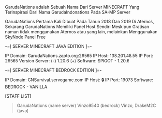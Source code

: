 GarudaNations adalah Sebuah Nama Dari Server MINECRAFT Yang Terinspirasi Dari Nama GarudaIndonations Pada SA-MP Server

GarudaNations Pertama Kali Dibuat Pada Tahun 2018 Dan 2019 Di Aternos, Sekarang GarudaNations Memiliki Panel Host Sendiri Meskipun Gratisan namun tidak menggunakan Aternos atau yang lain, melainkan Menggunakan SkyNode Panel Free 

-=[ SERVER MINECRAFT JAVA EDITION ]=-

IP Domain: GarudaNations.zapto.org:26565
IP Host: 138.201.48.55
IP Port: 26565
Version Server: (-) 1.20.6 (+)
Software: SPIGOT - 1.20.6

-=[ SERVER MINECRAFT BEDROCK EDITION ]=-

IP Domain: GNSurvival.servegame.com
IP Host: 🔒
IP Port: 19073
Software: BEDROCK - VANILLA

[STAFF LIST]
> GarudaNations (name server)
> Vinzo9540 (bedrock)
> Vinzo, DrakeM2C (java)
